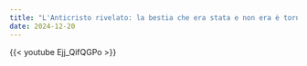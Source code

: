 ```yaml
---
title: "L'Anticristo rivelato: la bestia che era stata e non era è tornata"
date: 2024-12-20
---
```


{{< youtube Ejj_QifQGPo >}}
